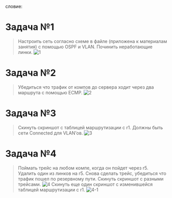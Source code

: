 словие:
# Задача №1 
> Настроить сеть согласно схеме в файле (приложена к материалам занятия) с помощью OSPF и VLAN. Починить неработающие линки.
![1](https://github.com/ssasergei/GeekBrains_ComputerNetworks/blob/master/Sem4_Routing_Vlan/1.png)

# Задача №2 
> Убедиться что трафик от компов до сервера ходит через два маршрута с помощью ЕСМР.
![2](https://github.com/ssasergei/GeekBrains_ComputerNetworks/blob/master/Sem4_Routing_Vlan/2.png)
# Задача №3 
>Скинуть скриншот с таблицей маршрутизации с r1. Должны быть сети Connected для VLAN’ов.
![3](https://github.com/ssasergei/GeekBrains_ComputerNetworks/blob/master/Sem4_Routing_Vlan/3.png)
# Задача №4 
>Поймать трейс на любом компе, когда он пойдет через r5. Удалить один из линков на r5. Снова сделать трейс, убедиться что трафик пошел по резервному пути. Скинуть скриншот с разными трейсами.
![4](https://github.com/ssasergei/GeekBrains_ComputerNetworks/blob/master/Sem4_Routing_Vlan/4.png)
Скинуть еще один скриншот с изменившейся таблицей маршрутизации с r1.
![4-1](https://github.com/ssasergei/GeekBrains_ComputerNetworks/blob/master/Sem4_Routing_Vlan/4-1.png)